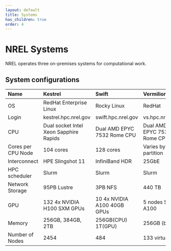 ```yaml
---
layout: default
title: Systems
has_children: true
order: 4
---
```


# NREL Systems
NREL operates three on-premises systems for computational work. 

## System configurations

| Name        | Kestrel |  Swift        | Vermilion     | 
| :---------- | :------ |  :----------- | :------------- |
| OS          | RedHat Enterprise Linux |  Rocky Linux    | RedHat       |
| Login       | kestrel.hpc.nrel.gov |  swift.hpc.nrel.gov | vs.hpc.nrel.gov |
| CPU         | Dual socket Intel Xeon Sapphire Rapids |  Dual AMD EPYC 7532 Rome CPU | Dual AMD EPYC 7532 Rome CPU |
| Cores per CPU Node | 104 cores |  128 cores | Varies by partition | 
| Interconnect | HPE Slingshot 11 | InfiniBand HDR| 25GbE |
| HPC scheduler | Slurm | Slurm | Slurm |
| Network Storage | 95PB Lustre | 3PB NFS | 440 TB
| GPU         | 132 4x NVIDIA H100 SXM GPUs | 10 4x NVIDIA A100 40GB GPUs | 5 nodes Single A100
| Memory      | 256GB, 384GB, 2TB | 256GB(CPU) 1T(GPU) | 256GB (base)
| Number of Nodes| 2454 | 484 | 133 virtual |


